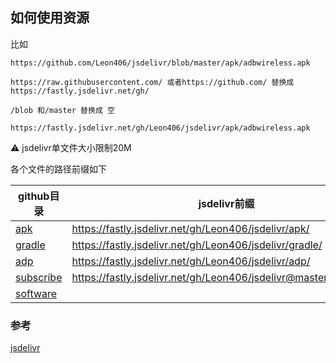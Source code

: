  <img width=0 height=0 src="https://api.visitorbadge.io/api/visitors?path=leon406%2Fleon406&countColor=%232ccce4" alt="Leon406:: Visitor's Count" />

## 如何使用资源

比如

```
https://github.com/Leon406/jsdelivr/blob/master/apk/adbwireless.apk

https://raw.githubusercontent.com/ 或者https://github.com/ 替换成 https://fastly.jsdelivr.net/gh/

/blob 和/master 替换成 空

https://fastly.jsdelivr.net/gh/Leon406/jsdelivr/apk/adbwireless.apk
```



:warning:   jsdelivr单文件大小限制20M



各个文件的路径前缀如下

| github目录             | jsdelivr前缀                                                 |
| ---------------------- | ------------------------------------------------------------ |
| [apk](apk)             | https://fastly.jsdelivr.net/gh/Leon406/jsdelivr/apk/         |
| [gradle](gradle)       | https://fastly.jsdelivr.net/gh/Leon406/jsdelivr/gradle/      |
| [adp](adb)             | https://fastly.jsdelivr.net/gh/Leon406/jsdelivr/adp/         |
| [subscribe](subscribe) | https://fastly.jsdelivr.net/gh/Leon406/jsdelivr@master/subscribe/ |
| [software](software/)  |                                                              |





### 参考

[jsdelivr](https://www.jsdelivr.com/?docs=gh)

